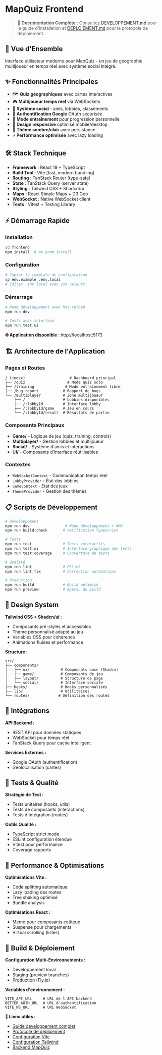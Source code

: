 # MapQuiz Frontend

> 🚀 **Documentation Complète** : Consultez [DEVELOPPEMENT.md](./DEVELOPPEMENT.md) pour le guide d'installation et [DEPLOIEMENT.md](./DEPLOIEMENT.md) pour le protocole de déploiement.

## 🎯 **Vue d'Ensemble**

Interface utilisateur moderne pour MapQuiz - un jeu de géographie multijoueur en temps réel avec système social intégré.

## ✨ **Fonctionnalités Principales**

- 🗺️ **Quiz géographiques** avec cartes interactives
- 🎮 **Multijoueur temps réel** via WebSockets
- 👥 **Système social** - amis, lobbies, classements
- 🔐 **Authentification Google** OAuth sécurisée
- 🎯 **Mode entraînement** pour progression personnelle
- 📱 **Design responsive** optimisé mobile/desktop
- 🌙 **Thème sombre/clair** avec persistance
- ⚡ **Performance optimisée** avec lazy loading

## 🛠️ **Stack Technique**

- **Framework** : React 19 + TypeScript
- **Build Tool** : Vite (fast, modern bundling)
- **Routing** : TanStack Router (type-safe)
- **State** : TanStack Query (server state)
- **Styling** : Tailwind CSS + Shadcn/ui
- **Maps** : React Simple Maps + D3 Geo
- **WebSocket** : Native WebSocket client
- **Tests** : Vitest + Testing Library

## ⚡ **Démarrage Rapide**

### **Installation**

```bash
cd frontend
npm install  # ou pnpm install
```

### **Configuration**

```bash
# Copier le template de configuration
cp env.example .env.local
# Éditer .env.local avec vos valeurs
```

### **Démarrage**

```bash
# Mode développement avec hot-reload
npm run dev

# Tests avec interface
npm run test:ui
```

**🌐 Application disponible** : http://localhost:5173

## 🏗️ **Architecture de l'Application**

### **Pages et Routes**

```
/ (index)                    # Dashboard principal
├── /quiz                   # Mode quiz solo
├── /training              # Mode entraînement libre
├── /bug-report           # Rapport de bugs
└── /multiplayer          # Zone multijoueur
    ├── /                 # Lobbies disponibles
    ├── /:lobbyId         # Interface lobby
    ├── /:lobbyId/game    # Jeu en cours
    └── /:lobbyId/result  # Résultats de partie
```

### **Composants Principaux**

- **Game/** - Logique de jeu (quiz, training, controls)
- **Multiplayer/** - Gestion lobbies et multijoueur
- **Social/** - Système d'amis et interactions
- **UI/** - Composants d'interface réutilisables

### **Contextes**

- `WebSocketContext` - Communication temps réel
- `LobbyProvider` - État des lobbies
- `GameContext` - État des jeux
- `ThemeProvider` - Gestion des thèmes

## 📋 **Scripts de Développement**

```bash
# Développement
npm run dev                # Mode développement + HMR
npm run build:check       # Vérification TypeScript

# Tests
npm run test              # Tests interactifs
npm run test:ui           # Interface graphique des tests
npm run test:coverage     # Couverture de tests

# Qualité
npm run lint              # ESLint
npm run lint:fix          # Correction automatique

# Production
npm run build             # Build optimisé
npm run preview           # Aperçu du build
```

## 🎨 **Design System**

**Tailwind CSS + Shadcn/ui :**

- Composants pré-stylés et accessibles
- Thème personnalisé adapté au jeu
- Variables CSS pour cohérence
- Animations fluides et performance

**Structure :**

```
src/
├── components/
│   ├── ui/              # Composants base (Shadcn)
│   ├── game/            # Composants de jeu
│   ├── layout/          # Structure de page
│   └── social/          # Interface sociale
├── hooks/               # Hooks personnalisés
├── lib/                 # Utilitaires
└── routes/             # Définition des routes
```

## 🔌 **Intégrations**

**API Backend :**

- REST API pour données statiques
- WebSocket pour temps réel
- TanStack Query pour cache intelligent

**Services Externes :**

- Google OAuth (authentification)
- Géolocalisation (cartes)

## 🧪 **Tests & Qualité**

**Stratégie de Test :**

- Tests unitaires (hooks, utils)
- Tests de composants (interactions)
- Tests d'intégration (routes)

**Outils Qualité :**

- TypeScript strict mode
- ESLint configuration étendue
- Vitest pour performance
- Coverage rapports

## 📱 **Performance & Optimisations**

**Optimisations Vite :**

- Code splitting automatique
- Lazy loading des routes
- Tree shaking optimisé
- Bundle analysis

**Optimisations React :**

- Memo pour composants coûteux
- Suspense pour chargements
- Virtual scrolling (listes)

## 🚀 **Build & Déploiement**

**Configuration Multi-Environnements :**

- Développement local
- Staging (preview branches)
- Production (Fly.io)

**Variables d'environnement :**

```env
VITE_API_URL     # URL de l'API backend
BETTER_AUTH_URL  # URL d'authentification
VITE_WS_URL      # URL WebSocket
```

**🔗 Liens utiles :**

- [Guide développement complet](./DEVELOPPEMENT.md)
- [Protocole de déploiement](./DEPLOIEMENT.md)
- [Configuration Vite](./vite.config.ts)
- [Configuration Tailwind](./tailwind.config.js)
- [Backend MapQuiz](https://github.com/map-quiz/mapquiz-back)
